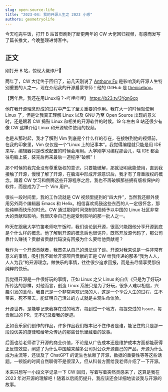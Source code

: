 ```yaml
---
slug: open-source-life
title: "2023-04: 我的开源人生之 2023 小感"
authors: geometryolife
---
```


今天吃完午饭，打开 B 站首页刷到了断更两年的 CW 大佬回归视频，有感而发写了篇长推文，今晚整理进博客中。

<!--truncate-->

## 正文

刚打开 B 站，惊现大佬诈尸🤪

两年了，CW 大佬终于回归了，前几天刚说了 [Anthony Fu](https://github.com/antfu) 是影响我的开源人生特别重要的人之一，现在介绍我的开源启蒙导师！他的 GitHub 是 [theniceboy](https://github.com/theniceboy)。

【两年后，我还在用Linux吗？-哔哩哔哩】 https://b23.tv/3YgnGcp

他在我开源理念形成的过程中产生了至关重要的作用。我在大一的时候就使用 Linux 了，但是让我真正理解 Linux 以及 GNU 乃至 Open Source 出现的意义时，还是跟着 CW 捣鼓 Linux 和相关的开源软件的时候。19 年左右 B 站还很少有像 CW 这样介绍 Linux 和开源软件使用的视频。

也是从那时起，我才了解到 Vim 到底是个什么样的存在，在接触到他的视频前，在我的印象里，Vim 仅仅是一个“Linux 上的记事本”。我觉得编程就只能是用 IDE 来写，编辑器只是改改配置的时候会用用。大学刚学习编程那会儿，啥 IDE 都会往电脑上装，装完后再来最后一道程序“破解”！

那个时候的我完全没有尊重版权的意识，只要能破解，那就证明我能使用，直到我接触了开源，慢慢了解了开源，在脑海中形成开源意识后，我才有了尊重版权的概念。跟着 CW 学习和倒腾这些开源程序之后，我也不再破解那些拥有版权保护的软件，而是成为了一个 Vim 用户。

很长一段时间里，我的工作流就是 CW 视频里提到的“四大件”，当然我还额外使用另外两个编辑器 Emacs 和 Helix。相信喜欢捣鼓这些东西的人一定很怀念，那些纯粹而快乐的时光。CW 通过那段时间录制的视频予以中国的 Linux 社区非常大的贡献和影响。我很庆幸自己也是受到影响的那一批人之一。

昨天在跟我大学竹笛老师吃午饭时，我们谈论到开源，很高兴能跟他分享开源到底是个什么样的概念。他了解到开源的概念后也很诧异，既然开放源代码了，那公司靠什么赚钱？贡献者贡献代码没有回报为什么要给他贡献呢？

我作为一个开源贡献者，我首先从自己的想法谈了谈。开源对我来说是一件非常有意义的事情，吸引我不断给开源项目贡献的正是 CW 给我传递的那条“我为人人，人人为我”的开源理念。做快乐的事情，往往很少追求回报，而是去尽情享受那份纯粹的快乐。

我觉得开源是一件很好玩的事情，正如 Linux 之父 Linus 的自传《只是为了好玩》所传达的那样，对他而言，创造 Linux 系统只是为了好玩，很多人难以相信，兴趣引发的革命。我自己是一个非常喜欢记录的人，这是一个享受人生的过程，生不带来，死不带去，能证明自己活过的方式就是主观生命体验。

开源世界，是能够记录我存在过的地方，每到过一个地方，每提交过的 Issue，每贡献过的 PR，无不记录着我的足迹。

正如音乐家们创作的作品，许多作品我们根本记不住作者是谁，能记住的只是那一段段优美的旋律和给听众传达的那些音乐里藏着的故事。

后面也给老师讲了开源的商业价值，不论是从广告成本还是维护成本方面都能获得正反馈效应，阐述了为什么中国越来越多公司对公众开源自己的产品，开源为什么成为主流等，还谈及了 ChatGPT 的诞生也依赖了开源，数据的重要性等等这些话题。一顿饭的时间自然聊得不是很深入，但从科普方面给我老师介绍了一下开源。

本来只想写一小段文字记录一下 CW 回归，写着写着突然灵感来了，这算是我在 2023 年对开源的理解吧！随着以后阅历提升，我应该还会详细地谈谈我与开源的故事。
